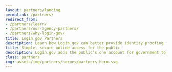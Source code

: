 ```yaml
---
layout: partners/landing
permalink: /partners/
redirect_from:
- /partners/learn/
- /partners/our-agency-partners/
- /partners/why-login-gov/
title: Login.gov Partners
description: Learn how Login.gov can better provide identity proofing for your agency.
title: Simple, secure online access for the public
description: Login.gov adds the public’s one account for government to your agency.
class: partners
img: assets/img/partners/heroes/partners-hero.svg
---
```

